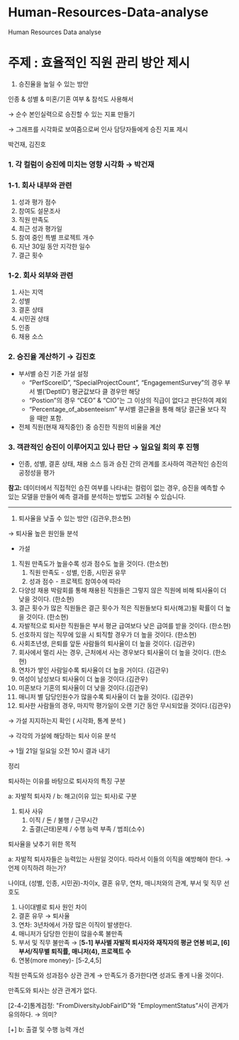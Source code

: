 # Human-Resources-Data-analyse
Human Resources Data analyse

# 주제 : 효율적인 직원 관리 방안 제시

1. 승진율을 높일 수 있는 방안

인종 & 성별 & 미혼/기혼 여부 & 참석도 사용해서 

→ 순수 본인실력으로 승진할 수 있는 지표 만들기

→ 그래프를 시각화로 보여줌으로써 인사 담당자들에게 승진 지표 제시

박건재, 김진호

### **1. 각 컬럼이 승진에 미치는 영향 시각화 → 박건재**

### 1-1. 회사 내부와 관련

1. 성과 평가 점수
2. 참여도 설문조사
3. 직원 만족도
4. 최근 성과 평가일
5. 참여 중인 특별 프로젝트 개수
6. 지난 30일 동안 지각한 일수
7. 결근 횟수

### 1-2. 회사 외부와 관련

1. 사는 지역
2. 성별
3. 결혼 상태
4. 시민권 상태
5. 인종
6. 채용 소스

### **2. 승진율 계산하기 → 김진호**

- 부서별 승진 기준 가설 설정
    - “PerfScoreID”, “SpecialProjectCount”, “EngagementSurvey”의 경우 부서 별(’DeptID’) 평균값보다 클 경우만 해당
    - “Postion”의 경우 “CEO” & “CIO”는 그 이상의 직급이 없다고 판단하여 제외
    - “Percentage_of_absenteeism” 부서별 결근율을 통해 해당 결근율 보다 작을 때만 포함.
- 전체 직원(현재 재직중인) 중 승진한 직원의 비율을 계산

### **3. 객관적인 승진이 이루어지고 있나 판단 → 일요일 회의 후 진행**

- 인종, 성별, 결혼 상태, 채용 소스 등과 승진 간의 관계를 조사하여 객관적인 승진의 공정성을 평가

**참고:** 데이터에서 직접적인 승진 여부를 나타내는 컬럼이 없는 경우, 승진을 예측할 수 있는 모델을 만들어 예측 결과를 분석하는 방법도 고려될 수 있습니다.

---

1. 퇴사율을 낮출 수 있는 방안 (김관우,한소현)

→ 퇴사율 높은 원인들 분석

- 가설
1. 직원 만족도가 높을수록 성과 점수도 높을 것이다. (한소현)
    1. 직원 만족도 - 성별, 인종, 시민권 유무
    2. 성과 점수 - 프로젝트 참여수에 따라 
2. 다양성 채용 박람회를 통해 채용된 직원들은 그렇지 않은 직원에 비해 퇴사율이 더 낮을 것이다. (한소현)
3. 결근 횟수가 많은 직원들은 결근 횟수가 적은 직원들보다 퇴사(해고)될 확률이 더 높을 것이다. (한소현)
4. 자발적으로 퇴사한 직원들은 부서 평균 급여보다 낮은 급여를 받을 것이다. (한소현)
5. 선호하지 않는 직무에 있을 시 퇴직할 경우가 더 높을 것이다. (한소현)
6. 사회초년생, 은퇴를 앞둔 사람들의 퇴사율이 더 높을 것이다. (김관우)
7. 회사에서 멀리 사는 경우, 근처에서 사는 경우보다 퇴사율이 더 높을 것이다. (한소현)
8. 연차가 쌓인 사람일수록 퇴사율이 더 높을 거이다. (김관우)
9. 여성이 남성보다 퇴사율이 더 높을 것이다.(김관우)
10. 미혼보다 기혼의 퇴사율이 더 낮을 것이다.(김관우)
11. 매니저 별 담당인원수가 많을수록 퇴사율이 더 높을 것이다. (김관우)
12. 퇴사한 사람들의 경우, 마지막 평가일이 오랜 기간 동안 무시되었을 것이다.(김관우)

→ 가설 지지하는지 확인 ( 시각화, 통계 분석 )

→ 각각의 가설에 해당하는 퇴사 이유 분석

→ 1월 21일 일요일 오전 10시 결과 내기

정리

퇴사하는 이유를 바탕으로 퇴사자의 특징 구분

a: 자발적 퇴사자 / b: 해고(이유 있는 퇴사)로 구분

1. 퇴사 사유
    1. 이직 / 돈 / 불행 / 근무시간
    2. 출결(근태)문제 / 수행 능력 부족 / 범죄(소수)

퇴사율을 낮추기 위한 목적

a: 자발적 퇴사자들은 능력있는 사원일 것이다.  따라서 이들의 이직을 예방해야 한다. → 언제 이직하려 하는가?

나이대, (성별, 인종, 시민권)-차이x, 결혼 유무, 연차, 매니저와의 관계, 부서 및 직무 선호도

1. 나이대별로 퇴사 원인 차이
2. 결혼 유무 → 퇴사율
3. 연차: 3년차에서 가장 많은 이직이 발생한다.
4. 매니저가 담당한 인원이 많을수록 불만족
5. 부서 및 직무 불만족 → [**5-1] 부사별 자발적 퇴사자와 재직자의 평균 연봉 비교, [6] 부서/직무별 퇴직률, 매니저(4), 프로젝트 수**
6. 연봉(more money)- [5-2,4,5]

직원 만족도와 성과점수 상관 관계 → 만족도가 증가한다면 성과도 좋게 나올 것이다.

만족도와 퇴사는 상관 관계가 없다.

[2-4-2]통계검정: "FromDiversityJobFairID"와 "EmploymentStatus”사이 관계가 유의하다. → 의미?

[+] b: 출결 및 수행 능력 개선
